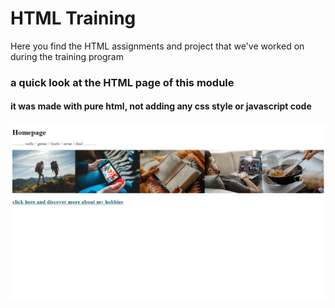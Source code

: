 # HTML Training

<p> Here you find the HTML assignments and project that we've worked on during the training program </p>

### a quick look at the HTML page of this module
#### it was made with pure html, not adding any css style or javascript code

<div><img src="./images/html-project.png"/ href="./Project"></div>